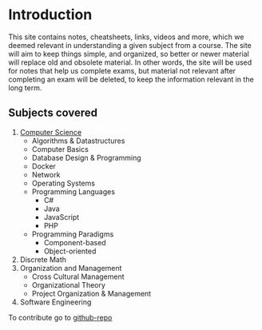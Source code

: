 # Introduction

This site contains notes, cheatsheets, links, videos and more, which we deemed relevant in understanding a given subject from a course. The site will aim to keep things simple, and organized, so better or newer material will replace old and obsolete material. In other words, the site will be used for notes that help us complete exams, but material not relevant after completing an exam will be deleted, to keep the information relevant in the long term.

## Subjects covered

1. [Computer Science](./Computer%20Science/index)
    - Algorithms & Datastructures
    - Computer Basics
    - Database Design & Programming
    - Docker
    - Network
    - Operating Systems
    - Programming Languages
      - C#
      - Java
      - JavaScript
      - PHP
    - Programming Paradigms
      - Component-based
      - Object-oriented
2. Discrete Math
3. Organization and Management
    - Cross Cultural Management
    - Organizational Theory
    - Project Organization & Management
4. Software Engineering

To contribute go to [github-repo](https://github.com/The-Bachelor-Brothers/software-engineering-notes)
